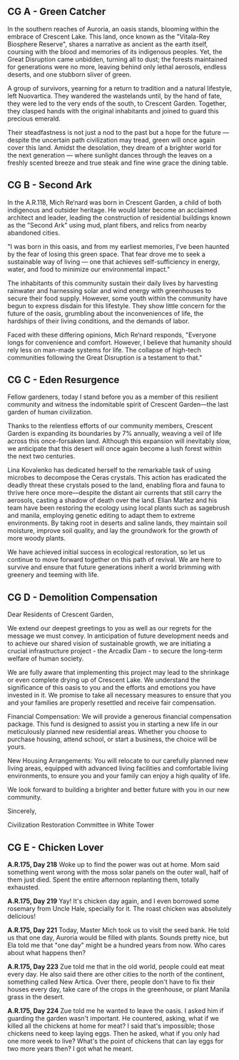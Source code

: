 ## CG A - Green Catcher

In the southern reaches of Auroria, an oasis stands, blooming within the embrace of Crescent Lake. This land, once known as the "Vitala-Rey Biosphere Reserve", shares a narrative as ancient as the earth itself, coursing with the blood and memories of its indigenous peoples. Yet, the Great Disruption came unbidden, turning all to dust; the forests maintained for generations were no more, leaving behind only lethal aerosols, endless deserts, and one stubborn sliver of green.

A group of survivors, yearning for a return to tradition and a natural lifestyle, left Nuovartica. They wandered the wastelands until, by the hand of fate, they were led to the very ends of the south, to Crescent Garden. Together, they clasped hands with the original inhabitants and joined to guard this precious emerald.

Their steadfastness is not just a nod to the past but a hope for the future — despite the uncertain path civilization may tread, green will once again cover this land. Amidst the desolation, they dream of a brighter world for the next generation — where sunlight dances through the leaves on a freshly scented breeze and true steak and fine wine grace the dining table.


## CG B - Second Ark

In the A.R.118, Mich Re‘nard was born in Crescent Garden, a child of both indigenous and outsider heritage. He would later become an acclaimed architect and leader, leading the construction of residential buildings known as the "Second Ark" using mud, plant fibers, and relics from nearby abandoned cities.

"I was born in this oasis, and from my earliest memories, I've been haunted by the fear of losing this green space. That fear drove me to seek a sustainable way of living — one that achieves self-sufficiency in energy, water, and food to minimize our environmental impact."

The inhabitants of this community sustain their daily lives by harvesting rainwater and harnessing solar and wind energy with greenhouses to secure their food supply. However, some youth within the community have begun to express disdain for this lifestyle. They show little concern for the future of the oasis, grumbling about the inconveniences of life, the hardships of their living conditions, and the demands of labor.

Faced with these differing opinions, Mich Re‘nard responds, "Everyone longs for convenience and comfort. However, I believe that humanity should rely less on man-made systems for life. The collapse of high-tech communities following the Great Disruption is a testament to that."


## CG C - Eden Resurgence

Fellow gardeners, today I stand before you as a member of this resilient community and witness the indomitable spirit of Crescent Garden—the last garden of human civilization.

Thanks to the relentless efforts of our community members, Crescent Garden is expanding its boundaries by 7% annually, weaving a veil of life across this once-forsaken land. Although this expansion will inevitably slow, we anticipate that this desert will once again become a lush forest within the next two centuries.

Lina Kovalenko has dedicated herself to the remarkable task of using microbes to decompose the Ceras crystals. This action has eradicated the deadly threat these crystals posed to the land, enabling flora and fauna to thrive here once more—despite the distant air currents that still carry the aerosols, casting a shadow of death over the land. Elian Martez and his team have been restoring the ecology using local plants such as sagebrush and manila, employing genetic editing to adapt them to extreme environments. By taking root in deserts and saline lands, they maintain soil moisture, improve soil quality, and lay the groundwork for the growth of more woody plants.

We have achieved initial success in ecological restoration, so let us continue to move forward together on this path of revival. We are here to survive and ensure that future generations inherit a world brimming with greenery and teeming with life.


## CG D - Demolition Compensation

Dear Residents of Crescent Garden,

We extend our deepest greetings to you as well as our regrets for the message we must convey. In anticipation of future development needs and to achieve our shared vision of sustainable growth, we are initiating a crucial infrastructure project - the Arcadix Dam - to secure the long-term welfare of human society.

We are fully aware that implementing this project may lead to the shrinkage or even complete drying up of Crescent Lake. We understand the significance of this oasis to you and the efforts and emotions you have invested in it. We promise to take all necessary measures to ensure that you and your families are properly resettled and receive fair compensation.

Financial Compensation: We will provide a generous financial compensation package. This fund is designed to assist you in starting a new life in our meticulously planned new residential areas. Whether you choose to purchase housing, attend school, or start a business, the choice will be yours.

New Housing Arrangements: You will relocate to our carefully planned new living areas, equipped with advanced living facilities and comfortable living environments, to ensure you and your family can enjoy a high quality of life.

We look forward to building a brighter and better future with you in our new community.

Sincerely,

Civilization Restoration Committee in White Tower


## CG E - Chicken Lover

**A.R.175, Day 218**
Woke up to find the power was out at home. Mom said something went wrong with the moss solar panels on the outer wall, half of them just died. Spent the entire afternoon replanting them, totally exhausted.

**A.R.175, Day 219**
Yay! It's chicken day again, and I even borrowed some rosemary from Uncle Hale, specially for it. The roast chicken was absolutely delicious!

**A.R.175, Day 221**
Today, Master Mich took us to visit the seed bank. He told us that one day, Auroria would be filled with plants. Sounds pretty nice, but Ela told me that "one day" might be a hundred years from now. Who cares about what happens then?

**A.R.175, Day 223**
Zue told me that in the old world, people could eat meat every day. He also said there are other cities to the north of the continent, something called New Artica. Over there, people don't have to fix their houses every day, take care of the crops in the greenhouse, or plant Manila grass in the desert.

**A.R.175, Day 224**
Zue told me he wanted to leave the oasis. I asked him if guarding the garden wasn't important. He countered, asking, what if we killed all the chickens at home for meat? I said that's impossible; those chickens need to keep laying eggs. Then he asked, what if you only had one more week to live? What's the point of chickens that can lay eggs for two more years then? I got what he meant.
